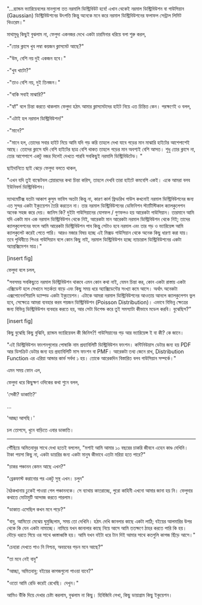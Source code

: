 "...র‍্যান্ডম ভ্যারিয়েবলের মানগুলো তত নরমালি ডিস্ট্রিবিউট হবে! এখান থেকেই নরমাল ডিস্ট্রিবিউশন বা গাউসিয়ান  (Gaussian) ডিস্ট্রিবিউশনের উৎপত্তি কিন্তু অনেকে মনে করে নরমাল ডিস্ট্রিবিউশনের ফলাফল সেন্ট্রাল লিমিট থিওরেম।"

মাথামুণ্ডু কিছুই বুঝলাম না, ফেলুদা একনজর দেখে একটা চারমিনার ধরিয়ে বলা শুরু করল, 

-"তোর ক্লাসে খুব লম্বা কয়জন ক্লাসমেট আছে?"

-"উম, বেশি নয় দুই একজন হবে।"

-"খুব খাটো?"

-"তাও বেশি নয়, দুই তিনজন।"

-"বাকি সবাই মাঝারি?"

-"হ্যাঁ" বলে চিন্তা করতে থাকলাম ফেলুদা হঠাৎ আমার ক্লাসমেটদের হাইট নিয়ে এত চিন্তিত কেন। পরক্ষণেই ও বলল, 

-"এটাই হল নরমাল ডিস্ট্রিবিউশন!"

-"মানে?"

-"মানে হল, তোদের সবার হাইট নিয়ে আমি যদি গড় করি তাহলে দেখা যাবে গড়ের মান মাঝারি হাইটের আশেপাশেই আছে। তোদের ক্লাসে যদি বেশি হাইটের ছাত্র বেশি থাকত তাহলে গড়ের মান অবশ্যই বেশি আসত। শুধু তোর ক্লাসে না, তোর আশেপাশে একটু নজর দিলেই দেখতে পারবি সবকিছুই নরমালি ডিস্ট্রিবিউটেড। "

ছাইদানিতে ছাই ঝেড়ে ফেলুদা বলতে থাকল,

"এখন যদি তুই বাস্কেটবল প্লেয়ারদের কথা চিন্তা করিস, তাহলে দেখবি তারা হাইটে কমবেশি একই। একে আমরা বলব ইউনিফর্ম ডিস্ট্রিবিউশন। 

ম্যাথমেটিক্স যতটা আকাশ কুসুম ভাবিস অতটা কিন্তু না, কারণ কার্ল ফ্রিডরিখ গাউস কখনোই নরমাল ডিস্ট্রিবিউশনের জন্য এত সুন্দর একটা ইক্যুয়েশন তৈরি করতেন না। তার নরমাল ডিস্ট্রিবিউশনের ডেফিনিশন স্ট্যাটিস্টিকাল ক্যালকুলেশন অনেক সহজ করে দেয়। জানিস কি? দুইটা গাউসিয়ানের যোগফল / গুণফলও হয় আরেকটা গাউসিয়ান। তারমানে আমি যদি একটা মান এক নরমাল ডিস্ট্রিবিউশন থেকে নিই, আরেকটা মান আরেকটা নরমাল ডিস্ট্রিবিউশন থেকে নিই; তাদের ক্যালকুলেশনের ফলে আমি আরেকটা ডিস্ট্রিবিউশন পাব কিন্তু সেটাও হবে নরমাল এবং তার গড় ও ভ্যারিয়েন্স আমি ক্যালকুলেট করেই পেতে পারি। আরও মজার বিষয় হচ্ছে এই মিক্সড গাউসিয়ান থেকে অনেক কিছু ধারণা করা যায়। তবে পৃথিবীতে পিওর গাউসিয়ান বলে কোন কিছু নাই, নরমাল ডিস্ট্রিবিউশন হচ্ছে ন্যাচারাল ডিস্ট্রিবিউশনের একটা অ্যাপ্রক্সিমেশন মাত্র।"

[insert fig]

ফেলুদা বলে চলল,

"সবসময় সবকিছুতে নরমাল ডিস্ট্রিবিউশন থাকবে এমন কোন কথা নাই, যেমন চিন্তা কর, কোন একটা রাস্তায় একটা এক্সিডেন্ট হলে সেখানে সতর্কতা বাড়ে এবং কিছু সময় ধরে অ্যাক্সিডেন্টের সংখ্যা কমে আসে। অর্থাৎ অনেকটা এক্সপোনেনশিয়ালি ড্যাম্পড একটা ইক্যুয়েশন। এটাকে আমরা নরমাল ডিস্ট্রিবিউশনের আওতায় আনলে ক্যালকুলেশন ভুল হবে, সেক্ষেত্রে আমরা ব্যবহার করব পয়জন ডিস্ট্রিবিউশন (Poisson Distribution)। এভাবে বিভিন্ন ক্ষেত্রের জন্য বিভিন্ন ডিস্ট্রিবিউশন ব্যবহার করতে হয়, আর সেটা ডিপেন্ড করে তুই সমস্যাটা কীভাবে মডেল করবি। বুঝেছিস?"

[insert fig]

কিছু বুঝেছি কিছু বুঝিনি, র‍্যান্ডম ভ্যারিয়েবল কী জিনিস?! গাউসিয়ানের গড় আর ভ্যারিয়েন্স ই বা কী? কে জানে।

"এই ডিস্ট্রিবিউশন ফাংশনগুলোর পোষাকি নাম প্রব্যাবিলিটি ডিস্ট্রিবিউশন ফাংশন। কন্টিনিউয়াস ডেটার জন্য হয় PDF আর ডিসক্রিট ডেটার জন্য হয় প্রব্যাবিলিটি মাস ফাংশন বা PMF। আরেকটা তথ্য জেনে রাখ, Distribution Function এর এরিয়া আন্ডার কার্ভ সর্বদা ১ হয়। তোকে আরেকদিন বিস্তারিত বলব গাউসিয়ান সম্পর্কে।"

এমন সময় ফোন এল, 

ফেলুদা ধরে কিছুক্ষণ ওদিকের কথা শুনে বলল,

'সেকী? ডাকাতি?'

...

'আচ্ছা আসছি।'

চল তোপসে, খুনে বাড়িতে এবার ডাকাতি। 

---

পৌঁছিয়ে অমিতবাবুর সাথে দেখা হতেই বললেন, "মশাই আমি আমার ১০ বছরের চাকরি জীবনে এহেন কাণ্ড দেখিনি। টাকা পয়সা কিছু না, একটা ডায়রির জন্য একটা মানুষ কীভাবে এতটা মরিয়া হতে পারে?"

"চাকর পঞ্চানন কেমন আছে এখন?"

"ব্রেকফাস্ট করানোর পর একটু সুস্থ এখন। চলুন"

বৈঠকখানায় ঢুকেই পাওয়া গেল পঞ্চাননকে। সে ব্যাথায় কাতরাচ্ছে, পুরো কাহিনী এখনো আমার জানা হয় নি। ফেলুদার কথাতে মোটামুটি আন্দাজ করতে পারলাম। 

"ডাকাত এসেছিল কখন মনে পড়ে?"

"বাবু, আমিতো মেঝেয় ঘুমুচ্ছিলাম, সময় তো দেখিনি। হঠাৎ দেখি জানলার কাছে একটা লাঠি; বইয়ের আলমারির উপর থেকে কি যেন একটা নামাচ্ছে। নামিয়ে যখন জানালার কাছে নিয়ে আসে আমি ততক্ষণে ঠাহর করতে পারি কি হয়। দৌড়ে ধরতে গিয়ে ওর সাথে ধ্বস্তাধ্বস্তি হয়। আমি যখন বইটা ধরে টান দিই আমার সাথে কতগুলি কাগজ ছিঁড়ে আসে।"

"চেহারা দেখতে পাও নি নিশ্চয়, অবয়বের গড়ন মনে আছে?"

"তা মনে নেই বাবু"

"আচ্ছা, অমিতবাবু; বইয়ের কাগজগুলো পাওয়া যাবে?"

"ওতো আমি রেডি করেই রেখেছি। দেখুন।"

আমিও উঁকি দিয়ে দেখার চেষ্টা করলাম, বুঝলাম না কিছু। হিবিজিবি লেখা, কিছু ডায়াগ্রাম কিছু ইকুয়েশন।





